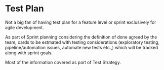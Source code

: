 # Test Plan

Not a big fan of having test plan for a feature level or sprint exclusively for agile development.

As part of Sprint planning considering the definition of done agreed by the team, cards to be estmated with testing considerations (exploratory testing, pipeline/automation issues, automate new tests etc.,) which will be tracked along with sprint goals.

Most of the information covered as part of Test Strategy.

